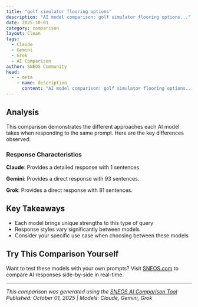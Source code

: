 ```yaml
---
title: "golf simulator flooring options"
description: "AI model comparison: golf simulator flooring options..."
date: 2025-10-01
category: comparison
layout: Clean
tags:
  - Claude
  - Gemini
  - Grok
  - AI Comparison
author: SNEOS Community
head:
  - - meta
    - name: description
      content: "AI model comparison: golf simulator flooring options..."
---
```


<ChatComparison
  title="golf simulator flooring options"
  prompt="golf simulator flooring options"
  :responses='{
    "Claude": "Here are the main flooring options for golf simulators, each with their pros and cons:\n\n## **Artificial Turf**\n- **Best for:** Realistic feel and shot feedback\n- **Pros:** Most authentic experience, good ball lies, durable\n- **Cons:** Higher cost, requires regular maintenance\n- **Cost:** $3-8 per sq ft\n\n## **Rubber Mats**\n- **Best for:** Budget-conscious setups\n- **Pros:** Affordable, easy to clean, shock-absorbing\n- **Cons:** Less realistic feel, can affect ball flight readings\n- **Cost:** $1-3 per sq ft\n\n## **Foam Tiles**\n- **Best for:** Joint protection and comfort\n- **Pros:** Excellent cushioning, modular/replaceable, easy installation\n- **Cons:** Less durable, can compress over time\n- **Cost:** $2-5 per sq ft\n\n## **Commercial Carpet**\n- **Best for:** Multi-purpose rooms\n- **Pros:** Versatile, comfortable, various textures available\n- **Cons:** Can interfere with ball tracking, wear patterns\n- **Cost:** $2-6 per sq ft\n\n## **Hybrid Systems**\n- **Best for:** Optimal performance\n- **Pros:** Combines hitting mat with surrounding cushioning\n- **Cons:** More complex installation, higher cost\n- **Cost:** $5-12 per sq ft\n\n## **Key Considerations:**\n- **Launch monitor compatibility** (some require specific surfaces)\n- **Ceiling height** and swing clearance\n- **Shock absorption** for joint health\n- **Durability** for heavy use\n- **Maintenance requirements**\n\nWould you like specific product recommendations for any of these options?",
    "Gemini": "Choosing the right flooring for your golf simulator is crucial for performance, safety, and aesthetics. Here\u0027s a breakdown of common options, their pros and cons, and factors to consider:\n\n**1. Impact Mats/Hitting Mats (Most Important):**\n\n*   **What it is:** This is the *most important* flooring element. It\u0027s a dense, durable mat specifically designed to absorb the impact of your golf club at the point of impact.\n*   **Pros:**\n    *   **Protects your joints:** Absorbs impact shock, reducing strain on wrists, elbows, shoulders, and back.\n    *   **Real golf feel:** Good mats simulate the feel of hitting off fairway or rough.\n    *   **Durability:** Built to withstand repeated impacts.\n    *   **Variety:** Comes in different thicknesses, sizes, and materials to suit your preferences and budget.\n    *   **Replaceable:** Can be easily replaced when worn out.\n*   **Cons:**\n    *   **Cost:** High-quality mats can be expensive.\n    *   **Maintenance:** Requires occasional cleaning.\n    *   **Can wear down:** Even the best mats eventually wear out with heavy use.\n*   **Types:**\n    *   **Fiberbuilt Grass Series:** Considered by many to be the best. Expensive, but very durable and realistic.\n    *   **Real Feel Golf Mats:** Great value, very popular.\n    *   **Country Club Elite:** Another premium option.\n    *   **Divot Action:** Mimics the feel of taking a divot.\n\n**2. Turf (For the Surrounding Area):**\n\n*   **What it is:** Artificial turf, often referred to as \u0022golf turf\u0022 or \u0022putting turf,\u0022 is used to create a realistic golf course environment around the hitting mat.\n*   **Pros:**\n    *   **Aesthetics:** Creates a more immersive and visually appealing golf simulator space.\n    *   **Usability:** Provides a surface for putting, chipping, and practicing shots around the green.\n    *   **Variety:** Comes in different pile heights, colors, and textures to simulate different types of grass.\n    *   **Low Maintenance:** Requires minimal upkeep compared to real grass.\n*   **Cons:**\n    *   **Cost:** Can be expensive, especially for large areas.\n    *   **Installation:** Requires careful installation for a smooth and level surface.\n    *   **Can get hot:**  In direct sunlight, artificial turf can retain heat.\n*   **Types:**\n    *   **Nylon Turf:** Durable, holds its shape well, more expensive.\n    *   **Polypropylene Turf:** More affordable, less durable, less realistic feel.\n    *   **Putting Turf:** Short pile height, designed for putting and chipping.\n    *   **Fringe Turf:** Longer pile height, used around the edges of the green to simulate rough.\n\n**3. Interlocking Foam Tiles/EVA Foam Mats:**\n\n*   **What it is:** These are commonly used as a base layer beneath the turf or as standalone flooring.\n*   **Pros:**\n    *   **Affordable:** Cost-effective compared to other options.\n    *   **Easy Installation:** Simple to install and remove, no special tools required.\n    *   **Comfort:** Provides a cushioned surface.\n    *   **Shock Absorption:** Can help absorb impact, especially when used under turf.\n    *   **Water Resistance:** Many are water-resistant, making them easy to clean.\n*   **Cons:**\n    *   **Durability:** Can be susceptible to damage from heavy objects or sharp edges.\n    *   **Aesthetics:** Not as visually appealing as turf.\n    *   **Can Dent:** Heavy objects or repeated impacts can leave dents.\n*   **Uses:**\n    *   **Base Layer:** Used underneath turf to provide cushioning and a level surface.\n    *   **Surrounding Area:** Can be used as flooring around the hitting area and putting green.\n\n**4. Carpet (Less Ideal, But Possible):**\n\n*   **What it is:** Regular carpeting.\n*   **Pros:**\n    *   **Comfort:** Provides a soft and comfortable surface.\n    *   **Affordable:** Relatively inexpensive if you already have carpet.\n*   **Cons:**\n    *   **Durability:** Not designed for the impact of golf swings.\n    *   **Difficult to Clean:** Can be difficult to clean after spills or dirt.\n    *   **Not Ideal for Golf:** Doesn\u0027t provide a realistic golf feel.  Could damage club head.\n    *   **Safety:** Not ideal for absorbing impact.  Can cause slipping.\n*   **Considerations:** If using carpet, opt for a low-pile, durable carpet that can withstand some wear and tear.  Use a high-quality hitting mat to protect the carpet from club strikes.\n\n**5. Other Considerations:**\n\n*   **Rubber Flooring:** Durable, shock-absorbing, but can be expensive and lack aesthetic appeal.  Often used in gyms.\n*   **Padded Flooring:** Can provide extra cushioning and shock absorption.  Consider for high-impact areas.\n*   **Wood Flooring:** Looks great, but not ideal for impact absorption. Best suited for areas away from the hitting zone. Use protective mats.\n*   **Concrete:**  The most common base, but needs covering due to being cold and hard.\n\n**Factors to Consider When Choosing:**\n\n*   **Budget:** Prices vary greatly between flooring options.\n*   **Space Size:**  Measure your space to determine how much flooring you need.\n*   **Usage:** How often will you be using the simulator?  Higher usage requires more durable flooring.\n*   **Aesthetics:** Choose flooring that complements the overall look and feel of your simulator room.\n*   **Impact Absorption:**  Crucial for protecting your joints and preventing injuries.\n*   **Durability:**  Choose flooring that can withstand the wear and tear of golf swings and foot traffic.\n*   **Ease of Installation:** Consider the installation process and whether you need professional help.\n*   **Maintenance:** How easy is the flooring to clean and maintain?\n*   **Subfloor:** The type of subfloor you have (concrete, wood, etc.) will influence your flooring choices. You may need an underlayment for added cushioning or moisture protection.\n*   **Levelness:** Ensure the flooring is level to prevent uneven lies. Self-leveling compounds can be used if needed.\n*   **Climate:** Consider the climate in your area.  Moisture-resistant flooring is important in damp environments.\n*   **Safety:** Prioritize flooring that provides good traction and reduces the risk of slipping.\n\n**Putting it all together: A common setup:**\n\n1.  **Base:** Concrete slab (most common)\n2.  **Underlayment (Optional):** Interlocking foam tiles for cushioning and leveling.\n3.  **Hitting Mat:** High-quality Fiberbuilt or Real Feel hitting mat.\n4.  **Surrounding Area:** Artificial turf, strategically placed to create a realistic putting and chipping area.\n\n**Recommendation:**\n\nFocus your budget on the **highest quality hitting mat** you can afford. This is the most critical element for performance and injury prevention. From there, choose turf that fits your budget and desired aesthetic. Foam tiles are a good, affordable base layer option.\n\nUltimately, the best flooring for your golf simulator will depend on your specific needs and preferences. Research different options, read reviews, and consider the factors mentioned above to make an informed decision.\n",
    "Grok": "When setting up a golf simulator, choosing the right flooring is crucial for safety, performance, and comfort. The flooring should mimic the feel of a real golf course, provide shock absorption to protect your joints, and ensure durability against the impact of golf swings. Here are some popular golf simulator flooring options to consider:\n\n### 1. **Artificial Turf**\n   - **Description**: Artificial turf is one of the most common flooring options for golf simulators. It replicates the look and feel of a real golf course and is often used for the hitting area.\n   - **Pros**:\n     - Realistic grass-like texture for a more authentic experience.\n     - Durable and can withstand repeated swings.\n     - Works well with real tees or rubber tees.\n   - **Cons**:\n     - May lack sufficient cushioning for joint protection during long sessions.\n     - Can be abrasive on clubs over time if not of high quality.\n   - **Best For**: Hitting areas and creating a realistic golf course aesthetic.\n   - **Installation Tip**: Combine with a shock-absorbing underlayment for added comfort.\n\n   **Popular Products**:\n   - TrueStrike Golf Mats (combines turf with a gel-filled base for realism).\n   - Fiberbuilt Grass Series (durable and realistic turf).\n\n### 2. **Golf Hitting Mats**\n   - **Description**: These are specialized mats designed for golf practice, often made with a combination of nylon or polypropylene turf and a padded base.\n   - **Pros**:\n     - Designed specifically for golf swings, offering good feedback on ball contact.\n     - Often portable and easy to set up.\n     - Some mats have a \u0022forgiving\u0022 surface to reduce the risk of injury from fat shots.\n   - **Cons**:\n     - May not cover the entire simulator space, requiring additional flooring.\n     - Quality varies widely; cheaper mats can wear out quickly.\n   - **Best For**: Budget-friendly setups or smaller simulator spaces.\n   - **Popular Products**:\n     - Country Club Elite Real Feel Golf Mats (known for realistic feedback and durability).\n     - DURA-PRO Commercial Golf Mat (affordable and long-lasting).\n\n### 3. **Interlocking Foam Tiles**\n   - **Description**: These are cushioned foam tiles, often made from EVA (ethylene-vinyl acetate), that interlock to create a soft, impact-absorbing surface. They can be topped with artificial turf or a golf mat for added realism.\n   - **Pros**:\n     - Excellent shock absorption, protecting knees, elbows, and wrists.\n     - Easy to install and customize to fit your space.\n     - Affordable and portable.\n   - **Cons**:\n     - Not as durable for direct golf swings; best used as an underlayment or in non-hitting areas.\n     - May shift or separate over time if not secured properly.\n   - **Best For**: Underlayment beneath turf or mats, or for surrounding areas to prevent slipping.\n   - **Popular Products**:\n     - Greatmats EVA Foam Tiles.\n     - ProsourceFit Puzzle Exercise Mats.\n\n### 4. **Carpet or Turf Carpet**\n   - **Description**: A low-pile carpet or turf-style carpet can be used for the flooring of the entire simulator room or as a base layer.\n   - **Pros**:\n     - Soft and comfortable for standing or walking.\n     - Easy to install over large areas.\n     - Can be combined with a hitting mat for a seamless look.\n   - **Cons**:\n     - Not ideal for direct hitting; may wear out or cause inconsistent ball contact.\n     - Less realistic compared to high-end turf or mats.\n   - **Best For**: Surrounding areas or budget-conscious setups.\n   - **Installation Tip**: Use a high-density foam pad underneath for added cushioning.\n\n### 5. **Rubber Flooring**\n   - **Description**: Rubber flooring, such as rolls or interlocking tiles, is often used in gyms and can be adapted for golf simulators.\n   - **Pros**:\n     - Extremely durable and impact-resistant.\n     - Provides excellent shock absorption.\n     - Non-slip surface for safety.\n   - **Cons**:\n     - Not realistic for simulating grass unless paired with turf.\n     - Can be expensive for large areas.\n   - **Best For**: Base layer or non-hitting zones (stance areas, walkways).\n   - **Popular Products**:\n     - Rubber-Cal Elephant Bark Flooring.\n     - IncStores Nitro Interlocking Rubber Tiles.\n\n### 6. **Custom Multi-Layer Systems**\n   - **Description**: Many golf simulator setups use a layered approach, combining a shock-absorbing base (like foam or rubber) with a realistic top layer (like artificial turf or a hitting mat).\n   - **Pros**:\n     - Offers the best of both worlds: comfort and realism.\n     - Highly customizable to fit your needs and space.\n     - Reduces risk of injury and club damage.\n   - **Cons**:\n     - More expensive and complex to install.\n     - Requires proper measurements and planning.\n   - **Best For**: Serious golfers or high-end simulator rooms.\n   - **Example Setup**:\n     - Base: 1-inch thick EVA foam tiles or rubber flooring.\n     - Middle: Foam padding or gel insert for shock absorption.\n     - Top: TrueStrike or Fiberbuilt hitting mat for realistic turf.\n\n### Key Considerations When Choosing Flooring:\n- **Space Size**: Ensure the flooring fits your simulator room or enclosure. Measure the hitting area, stance area, and any surrounding space.\n- **Budget**: High-end mats and custom systems can cost hundreds to thousands of dollars, while basic foam tiles or carpet are more affordable.\n- **Comfort**: If you\u2019ll be practicing for long periods, prioritize cushioning to avoid joint strain.\n- **Realism**: Choose a surface that mimics real grass for better feedback on shots.\n- **Durability**: Ensure the material can withstand repeated swings without wearing out quickly.\n- **Setup Type**: Decide if you need portable flooring (e.g., for a temporary setup) or a permanent installation.\n\n### Additional Tips:\n- **Hitting Area vs. Stance Area**: Use a high-quality hitting mat or turf in the area where you\u2019ll strike the ball, and softer, less expensive materials (like foam or carpet) for the stance and surrounding areas.\n- **Underlayment**: Adding a shock-absorbing layer beneath your flooring can significantly reduce impact on your body and clubs.\n- **Safety**: Ensure the flooring is non-slip to prevent accidents, especially if you\u2019re wearing golf shoes.\n- **Club Protection**: Avoid overly hard surfaces that could damage your clubs over time.\n\nBy combining different materials or opting for a high-quality all-in-one solution, you can create a golf simulator flooring setup that meets your needs for performance, comfort, and durability. If you\u2019re unsure, consulting with a golf simulator retailer or installer can help you choose the best option for your specific setup."
  }'
  published-date="18:24"
/>

## Analysis

This comparison demonstrates the different approaches each AI model takes when responding to the same prompt. Here are the key differences observed:

### Response Characteristics

**Claude**: Provides a detailed response with 1 sentences. 

**Gemini**: Provides a direct response with 93 sentences. 

**Grok**: Provides a direct response with 81 sentences. 

## Key Takeaways

- Each model brings unique strengths to this type of query
- Response styles vary significantly between models
- Consider your specific use case when choosing between these models

## Try This Comparison Yourself

Want to test these models with your own prompts? Visit [SNEOS.com](https://sneos.com) to compare AI responses side-by-side in real-time.

---

*This comparison was generated using the [SNEOS AI Comparison Tool](https://sneos.com)*
*Published: October 01, 2025 | Models: Claude, Gemini, Grok*
